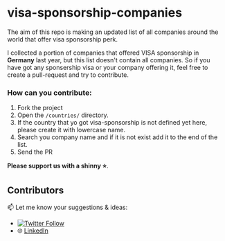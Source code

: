 # visa-sponsorship-companies

The aim of this repo is making an updated list of all companies around the world that offer visa sponsorship perk.

I collected a portion of companies that offered VISA sponsorship in **Germany** last year, but this list doesn't contain all companies. So if you have got any sponsership visa or your company offering it, feel free to create a pull-request and try to contribute.


### How can you contribute:
1. Fork the project
2. Open the `/countries/` directory.
3. If the country that yo got visa-sponsorship is not defined yet here, please create it with lowercase name.
4. Search you company name and if it is not exist add it to the end of the list.
5. Send the PR


**Please support us with a shinny ⭐**.


## Contributors

<!-- ALL-CONTRIBUTORS-LIST:START - Do not remove or modify this section -->
<!-- prettier-ignore-start -->
<!-- markdownlint-disable -->

<!-- markdownlint-restore -->
<!-- prettier-ignore-end -->

<!-- ALL-CONTRIBUTORS-LIST:END -->


📫 Let me know your suggestions & ideas:
- [![Twitter Follow](https://img.shields.io/twitter/follow/siaexplains?style=social)](https://twitter.com/siaexplains)
- 🌐 [LinkedIn](https://www.linkedin.com/in/siavash-ghanbari/)
